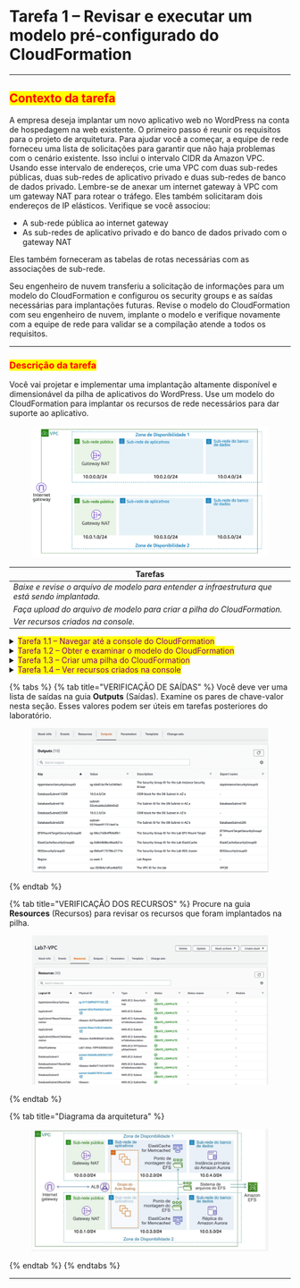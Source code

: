 # Tarefa 1 – Revisar e executar um modelo pré-configurado do CloudFormation

***

## <mark style="color:red;">**Contexto da tarefa**</mark>

A empresa deseja implantar um novo aplicativo web no WordPress na conta de hospedagem na web existente. O primeiro passo é reunir os requisitos para o projeto de arquitetura. Para ajudar você a começar, a equipe de rede forneceu uma lista de solicitações para garantir que não haja problemas com o cenário existente. Isso inclui o intervalo CIDR da Amazon VPC. Usando esse intervalo de endereços, crie uma VPC com duas sub-redes públicas, duas sub-redes de aplicativo privado e duas sub-redes de banco de dados privado. Lembre-se de anexar um internet gateway à VPC com um gateway NAT para rotear o tráfego. Eles também solicitaram dois endereços de IP elásticos. Verifique se você associou:&#x20;

* A sub-rede pública ao internet gateway
* As sub-redes de aplicativo privado e do banco de dados privado com o gateway NAT

Eles também forneceram as tabelas de rotas necessárias com as associações de sub-rede.

Seu engenheiro de nuvem transferiu a solicitação de informações para um modelo do CloudFormation e configurou os security groups e as saídas necessárias para implantações futuras. Revise o modelo do CloudFormation com seu engenheiro de nuvem, implante o modelo e verifique novamente com a equipe de rede para validar se a compilação atende a todos os requisitos.

***

### <mark style="color:red;">**Descrição da tarefa**</mark>

Você vai projetar e implementar uma implantação altamente disponível e dimensionável da pilha de aplicativos do WordPress. Use um modelo do CloudFormation para implantar os recursos de rede necessários para dar suporte ao aplicativo.

<figure><img src="../../.gitbook/assets/image (31) (1) (1) (1) (1).png" alt=""><figcaption></figcaption></figure>

| Tarefas                                                                                          |
| ------------------------------------------------------------------------------------------------ |
| _Baixe e revise o arquivo de modelo para entender a infraestrutura que está sendo implantada._   |
| _Faça upload do arquivo de modelo para criar a pilha do CloudFormation._                         |
| _Ver recursos criados na console._                                                               |

<details>

<summary><mark style="color:purple;">Tarefa 1.1 – Navegar até a console do CloudFormation</mark></summary>

1. No AWS Management Console, no menu Services (Serviços), selecione CloudFormation.

_**Observação**: você também pode pesquisar por "CloudFormation" na barra de pesquisa unificada na parte superior da console._

</details>

<details>

<summary><mark style="color:purple;">Tarefa 1.2 – Obter e examinar o modelo do CloudFormation</mark></summary>

1. Baixar o modelo do CloudFormation. _(_[_task1.yml_](https://github.com/danncastro/aws-hands-on-labs/blob/main/architecting-on-aws/task1.yml)_)_ &#x20;
2. Abra o arquivo baixado em um editor de texto (não em um processador de texto).
3. Revise o modelo do CloudFormation.
4. Preveja quais recursos são criado por esse modelo.

</details>

<details>

<summary><mark style="color:purple;">Tarefa 1.3 – Criar uma pilha do CloudFormation</mark></summary>

1. Selecione o botão **Create stack** (Criar pilha).&#x20;
   * A página **Create stack** (Criar pilha) é exibida.

_**Observação**: se a console iniciar você na página Stacks (Pilhas) em vez da página inicial do Amazon CloudFormation, você poderá acessar a página 'Create stack' (Criar pilhas) em duas etapas._

1. Selecione o menu suspenso **Create stack** (Criar pilha).
2. Selecione o botão **With new resources (standard)** (Com novos recursos (padrão)).&#x20;
   * A página **Create Stack** (Criar pilha) é exibida.&#x20;
3. Escolha a opção **Template is ready** (O modelo está pronto).
4. Selecione a opção **Upload a template file** (Carregar um arquivo de modelo).
5. Selecione o botão **Choose file** (Escolher arquivo) e selecione o modelo da Tarefa 1 no armazenamento local.
6. Selecione o botão **Next** (Próximo).&#x20;
   * A página **Specify stack details** (Especificar detalhes da pilha) é exibida.
7. **Defina o nome da pilha como:** _VPCStack_
8. Deixe os parâmetros configurados com os valores-padrão.
9. Selecione o botão **Next** (Próximo).&#x20;
   * A página **Configure stack options** (Configurar opções da pilha) é exibida.&#x20;

_**Observação**: essa página pode ser usada para especificar parâmetros adicionais. Você pode navegar pela página, mas deixe as configurações nos valores-padrão._

1. Selecione o botão **Next** (Próximo).&#x20;
   * A página **Review** (Revisar) é exibida.
2. Selecione o botão **Create stack** (Criar pilha).
   * A página de **detalhes da pilha** é exibida.

_**Observação**: a pilha agora entrará no status CREATE\_IN\_PROGRESS._

1. Selecione a guia **Stack info** (Informações da pilha).
2. De tempos em tempos, selecione o botão de console **Refresh** (Atualizar).
3. Espere o status mudar para **CREATE\_COMPLETE.**\
   _**Observação**: essa pilha pode levar até cinco minutos para implantar os recursos._

</details>

<details>

<summary><mark style="color:purple;">Tarefa 1.4 – Ver recursos criados na console</mark></summary>

1. Selecione a guia **Resources** (Recursos).
2. Revise os recursos que foram implantados na pilha.
3. Selecione a guia **Outputs** (Saídas).
4. Revise os pares de chave-valor na seção de saídas. Esses valores serão úteis em tarefas posteriores do laboratório.

</details>

{% tabs %}
{% tab title="VERIFICAÇÃO DE SAÍDAS" %}
Você deve ver uma lista de saídas na guia **Outputs** (Saídas). Examine os pares de chave-valor nesta seção. Esses valores podem ser úteis em tarefas posteriores do laboratório.

<figure><img src="../../.gitbook/assets/image (33) (1) (1) (1) (1).png" alt=""><figcaption></figcaption></figure>
{% endtab %}

{% tab title="VERIFICAÇÃO DOS RECURSOS" %}
Procure na guia **Resources** (Recursos) para revisar os recursos que foram implantados na pilha.

<figure><img src="../../.gitbook/assets/image (34) (1) (1) (1) (1).png" alt=""><figcaption></figcaption></figure>
{% endtab %}

{% tab title="Diagrama da arquitetura" %}
<figure><img src="../../.gitbook/assets/image (45) (1).png" alt=""><figcaption></figcaption></figure>
{% endtab %}
{% endtabs %}

***
